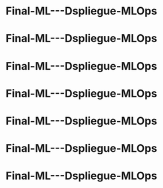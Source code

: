 # Final-ML---Dspliegue-MLOps
# Final-ML---Dspliegue-MLOps
# Final-ML---Dspliegue-MLOps
# Final-ML---Dspliegue-MLOps
# Final-ML---Dspliegue-MLOps
# Final-ML---Dspliegue-MLOps
# Final-ML---Dspliegue-MLOps
